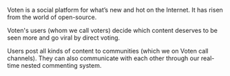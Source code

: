 Voten is a social platform for what’s new and hot on the Internet. It has risen from the world of open-source.

Voten's users \(whom we call voters\) decide which content deserves to be seen more and go viral by direct voting.

Users post all kinds of content to communities \(which we on Voten call channels\). They can also communicate with each other through our real-time nested commenting system.

